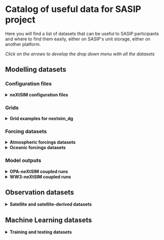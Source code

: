 # Catalog of useful data for SASIP project

Here you will find a list of datasets that can be useful to SASIP participants and where to find them easily, either on SASIP's unit storage, either on another platform.

*Click on the arrows to develop the drop down menu with all the datasets*

## Modelling datasets

### Configuration files

<details>
  <summary><strong>neXtSIM configuration files</strong></summary>
  
- [Small Arctic 10km resolution](configurations/small-arctic-10km.md)
  
</details>

### Grids

<details>
  <summary><strong>Grid examples for nextsim_dg</strong></summary>
  
- [CREG](grids/CREG.md) 
- [NH_PS](grids/NH_PS.md)
- [SH_PS](grids/SH_PS.md)
- [Split_ORCA2](grids/split_orca2.md) 

</details>

### Forcing datasets

<details>
  <summary><strong>Atmospheric forcings datasets</strong></summary>

 - [ERA5 for Arctic region](forcings/ERA5-1h-Arctic.md)

</details>

<details>
  <summary><strong>Oceanic forcings datasets</strong></summary>

 - [GLORYS12 for Arctic region](forcings/GLORYS12-1d-Arctic.md)

</details>

### Model outputs

<details>
  <summary><strong>OPA-neXtSIM coupled runs</strong></summary>

  - [CREG025_NXS-LBC400](outputs/OPA-neXtSIM_CREG025.md)
  - [NANUK025-ILBOXE140](outputs/NANUK025.md)

</details>

<details>
  <summary><strong>WW3-neXtSIM coupled runs</strong></summary>
  
  - [WW3NX25](outputs/WW3-neXtSIM.md)

</details>

## Observation datasets

<details>
  <summary><strong>Satellite and satellite-derived datasets</strong></summary>
  
  - [AMSR-E lead fraction](observations/lead-fraction.md)
  - [Wave-in-ice Statistics from IS-2](https://doi.pangaea.de/10.1594/PANGAEA.918199)

</details>

## Machine Learning datasets

<details>
  <summary><strong>Training and testing datasets </strong></summary>
  
  - [Melt pond inputs and outputs from Icepack, Arctic region](machine-learning/icepack-melt.md)

</details>
